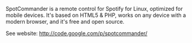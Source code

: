 SpotCommander is a remote control for Spotify for Linux, optimized for mobile devices. It's based on HTML5 & PHP, works on any device with a modern browser, and it's free and open source.

See website: http://code.google.com/p/spotcommander/
